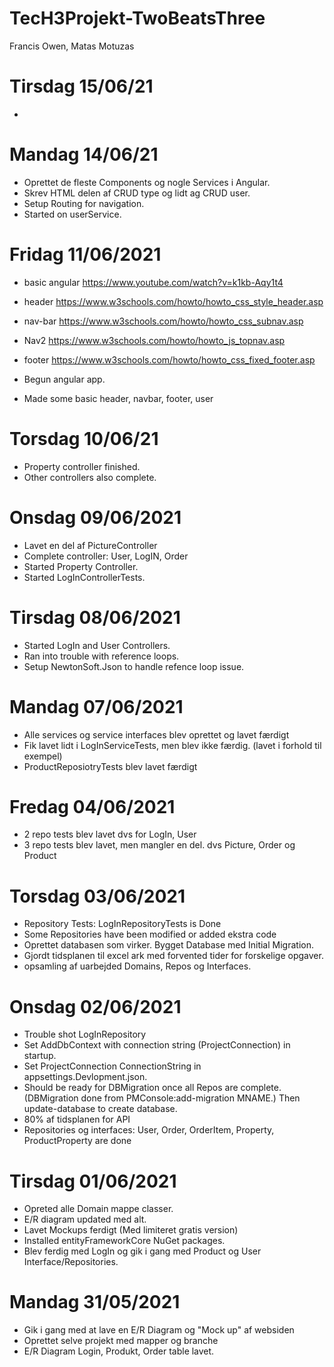 # TecH3Projekt-TwoBeatsThree
Francis Owen, Matas Motuzas



# Tirsdag 15/06/21
* 


# Mandag 14/06/21
* Oprettet de fleste Components og nogle Services i Angular.
* Skrev HTML delen af CRUD type og lidt ag CRUD user.
* Setup Routing for navigation.
* Started on userService.


# Fridag 11/06/2021
* basic angular https://www.youtube.com/watch?v=k1kb-Aqy1t4 
* header  https://www.w3schools.com/howto/howto_css_style_header.asp
* nav-bar https://www.w3schools.com/howto/howto_css_subnav.asp
* Nav2    https://www.w3schools.com/howto/howto_js_topnav.asp   
* footer  https://www.w3schools.com/howto/howto_css_fixed_footer.asp

* Begun angular app.
* Made some basic header, navbar, footer, user


# Torsdag 10/06/21
* Property controller finished.
* Other controllers also complete.


# Onsdag 09/06/2021
* Lavet en del af PictureController
* Complete controller: User, LogIN, Order
* Started Property Controller.
* Started LogInControllerTests.


# Tirsdag 08/06/2021
* Started LogIn and User Controllers. 
* Ran into trouble with reference loops.
* Setup NewtonSoft.Json to handle refence loop issue.


# Mandag 07/06/2021
* Alle services og service interfaces blev oprettet og lavet færdigt
* Fik lavet lidt i LogInServiceTests, men blev ikke færdig. (lavet i forhold til exempel)
* ProductReposiotryTests blev lavet færdigt


# Fredag 04/06/2021
* 2 repo tests blev lavet dvs for LogIn, User
* 3 repo tests blev lavet, men mangler en del. dvs Picture, Order og Product


# Torsdag 03/06/2021
* Repository Tests: LogInRepositoryTests is Done
* Some Repositories have been modified or added ekstra code
* Oprettet databasen som virker. Bygget Database med Initial Migration.
* Gjordt tidsplanen til excel ark med forvented tider for forskelige opgaver.
* opsamling af uarbejded Domains, Repos og Interfaces.


# Onsdag 02/06/2021
* Trouble shot LogInRepository
* Set AddDbContext with connection string (ProjectConnection) in startup.
* Set ProjectConnection ConnectionString in appsettings.Devlopment.json.
* Should be ready for DBMigration once all Repos are complete. (DBMigration done from PMConsole:add-migration MNAME.)
 Then update-database to create database.
* 80% af tidsplanen for API
* Repositories og interfaces: User, Order, OrderItem, Property, ProductProperty are done


# Tirsdag 01/06/2021
* Opreted alle Domain mappe classer.
* E/R diagram updated med alt.
* Lavet Mockups ferdigt (Med limiteret gratis version)
* Installed entityFrameworkCore NuGet packages.
* Blev ferdig med LogIn og gik i gang med Product og User Interface/Repositories.


# Mandag 31/05/2021
* Gik i gang med at lave en E/R Diagram og "Mock up" af websiden
* Oprettet selve projekt med mapper og branche
* E/R Diagram Login, Produkt, Order table lavet.
